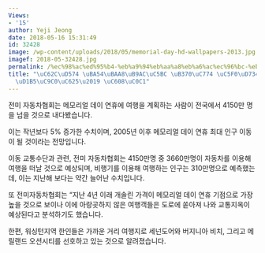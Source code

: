 ```yaml
---
Views:
- '15'
author: Yeji Jeong
date: 2018-05-16 15:31:49
id: 32428
image: /wp-content/uploads/2018/05/memorial-day-hd-wallpapers-2013.jpg
imagef: 2018-05-32428.jpg
permalink: /%ec%98%ac%ed%95%b4-%eb%a9%94%eb%aa%a8%eb%a6%ac%ec%96%bc-%eb%8d%b0%ec%9d%b4-%ec%97%b0%ed%9c%b4-%ea%b5%90%ed%86%b5%ec%a7%80%ec%98%a5-%ec%98%88%ec%83%81/
title: "\uC62C\uD574 \uBA54\uBAA8\uB9AC\uC5BC \uB370\uC774 \uC5F0\uD734 \u2018\uAD50\
  \uD1B5\uC9C0\uC625\u2019 \uC608\uC0C1"
---
```


전미 자동차협회는 메모리얼 데이 연휴에 여행을 계획하는 사람이 전국에서 4150만 명을 넘을 것으로 내다봤습니다.

이는 작년보다 5% 증가한 수치이며, 2005년 이후 메모리얼 데이 연휴 최대 인구 이동이 될 것이라는 전망입니다.

이동 교통수단과 관련, 전미 자동차협회는 4150만명 중 3660만명이 자동차를 이용해 여행을 떠날 것으로 예상되며, 비행기를 이용해 여행하는 인구는 310만명으로 예측했는데, 이는 지난해 보다는 약간 늘어난 수치입니다.

또 전미자동차협회는 “지난 4년 이래 개솔린 가격이 메모리얼 데이 연휴 기점으로 가장 높을 것으로 보이나 이에 아랑곳하지 않은 여행객들은 도로에 쏟아져 나와 교통지옥이 예상된다고 분석하기도 했습니다.

한편, 워싱턴지역 한인들은 가까운 거리 여행지로 세넌도어와 버지니아 비치, 그리고 메릴랜드 오션시티를 선호하고 있는 것으로 알려졌습니다.